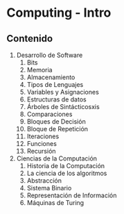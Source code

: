 # Computing - Intro

## Contenido

1. Desarrollo de Software
   1. Bits
   2. Memoria
   3. Almacenamiento
   4. Tipos de Lenguajes
   5. Variables y Asignaciones
   6. Estructuras de datos
   7. Árboles de Sintácticosxis
   8. Comparaciones
   9. Bloques de Decisión 
   10. Bloque de Repetición
   11. Iteraciones
   12. Funciones
   13. Recursión
2. Ciencias de la Computación
   1. Historia de la Computación
   2. La ciencia de los algoritmos
   3. Abstracción
   4. Sistema Binario
   5. Representación de Información
   6. Máquinas de Turing